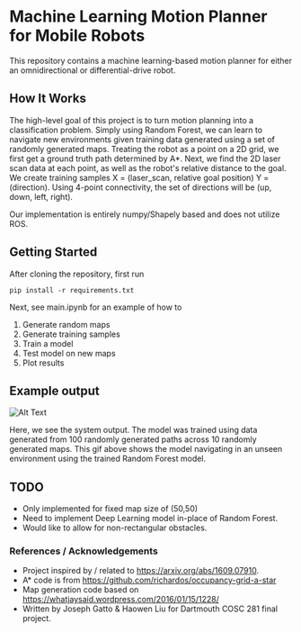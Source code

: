 # Machine Learning Motion Planner for Mobile Robots

This repository contains a machine learning-based motion planner for either an omnidirectional or differential-drive robot. 

## How It Works 

The high-level goal of this project is to turn motion planning into a classification problem. Simply using Random Forest, we can learn to navigate new environments given training data generated using a set of randomly generated maps. Treating the robot as a point on a 2D grid, we first get a ground truth path determined by A*. Next, we find the 2D laser scan data at each point, as well as the robot's relative distance to the goal. We create training samples X = (laser_scan, relative goal position) Y = (direction). Using 4-point connectivity, the set of directions will be (up, down, left, right). 

Our implementation is entirely numpy/Shapely based and does not utilize ROS. 

## Getting Started 

After cloning the repository, first run 

```
pip install -r requirements.txt
```

Next, see main.ipynb for an example of how to 

1) Generate random maps
2) Generate training samples
3) Train a model
4) Test model on new maps 
5) Plot results

## Example output

![Alt Text](https://github.com/JosephGatto/ML_Motion_Planner/blob/main/images/out.gif)

Here, we see the system output. The model was trained using data generated from 100 randomly generated paths across 10 randomly generated maps. This gif above shows the model navigating in an unseen environment using the trained Random Forest model. 

## TODO
- Only implemented for fixed map size of (50,50) 
- Need to implement Deep Learning model in-place of Random Forest. 
- Would like to allow for non-rectangular obstacles. 

### References / Acknowledgements 
- Project inspired by / related to https://arxiv.org/abs/1609.07910. 
- A* code is from https://github.com/richardos/occupancy-grid-a-star 
- Map generation code based on https://whatjaysaid.wordpress.com/2016/01/15/1228/
- Written by Joseph Gatto & Haowen Liu for Dartmouth COSC 281 final project. 
